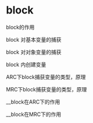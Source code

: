 # block

block的作用

block 对基本变量的捕获

block 对对象变量的捕获

block 内创建变量

ARC下block捕获变量的类型，原理

MRC下block捕获变量的类型，原理

__block在ARC下的作用

__block在MRC下的作用

